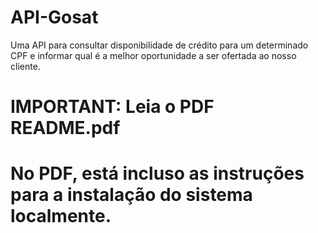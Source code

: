 # API-Gosat
Uma API para consultar disponibilidade de crédito para um determinado CPF e informar qual é a melhor oportunidade a ser ofertada ao nosso cliente. 

# IMPORTANT: Leia o PDF README.pdf
# No PDF, está incluso as instruções para a instalação do sistema localmente.
